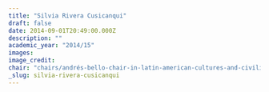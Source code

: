 ```yaml
---
title: "Silvia Rivera Cusicanqui"
draft: false
date: 2014-09-01T20:49:00.000Z
description: ""
academic_year: "2014/15"
images:
image_credit:
chair: "chairs/andrés-bello-chair-in-latin-american-cultures-and-civilizations.md"
_slug: silvia-rivera-cusicanqui
---
```


